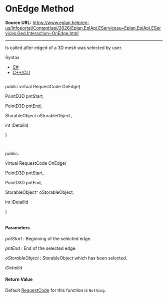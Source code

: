 # OnEdge Method

**Source URL:** https://www.eplan.help/en-us/Infoportal/Content/api/2026/Eplan.EplApi.EServicesu~Eplan.EplApi.EServices.Ged.Interaction~OnEdge.html

---

Is called after edged of a 3D mesh was selected by user.

Syntax

- [C#](#i-syntax-CS)
- [C++/CLI](#i-syntax-CPP2005)

```
```
public virtual RequestCode OnEdge( 

   PointD3D pntStart,

   PointD3D pntEnd,

   StorableObject oStorableObject,

   int iDetailId

)
```
```

```
```
public:

virtual RequestCode OnEdge( 

   PointD3D pntStart,

   PointD3D pntEnd,

   StorableObject^ oStorableObject,

   int iDetailId

)
```
```

#### Parameters

*pntStart*
:   Beginning of the selected edge.

*pntEnd*
:   End of the selected edge.

*oStorableObject*
:   StorableObject which has been selected.

*iDetailId*

#### Return Value

Default [RequestCode](Eplan.EplApi.EServicesu~Eplan.EplApi.EServices.Ged.RequestCode.html) for this function is `Nothing`.
